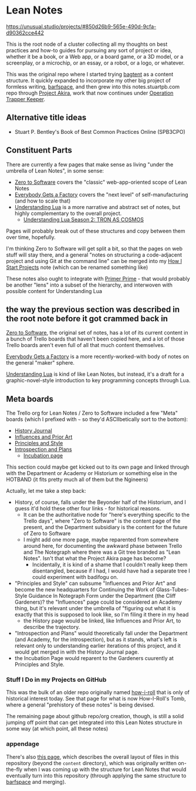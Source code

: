 # Lean Notes

https://unusual.studio/projects/#850d26b9-565e-490d-9cfa-d90362cce442

This is the root node of a cluster collecting all my thoughts on best practices and how-to guides for pursuing any sort of project or idea, whether it be a book, or a Web app, or a board game, or a 3D model, or a screenplay, or a microchip, or an essay, or a robot, or a logo, or whatever.

This was the original repo where I started trying [bagtent][] as a content structure. It quickly expanded to incorporate my other big project of formless writing, [barfspace][], and then grew into this notes.stuartpb.com repo through [Project Akira][], work that now continues under [Operation Trapper Keeper][].

[bagtent]: ba00b8cb-9d05-4aef-bd50-0990f82dd723.md
[barfspace]: 7f9a66a0-38fc-49e0-8489-270cdd3036ee.md
[Project Akira]: dadfc5e5-cfb6-4f7d-88c0-bcd64b91feac.md
[Operation Trapper Keeper]: 1da0f61f-c2bb-4b9d-99da-e3f07e18556a.md

## Alternative title ideas

- Stuart P. Bentley's Book of Best Common Practices Online (SPB3CPO)

## Constituent Parts

There are currently a few pages that make sense as living "under the umbrella of Lean Notes", in some sense:

- [Zero to Software](852d9a19-6801-4236-8cfa-3eab81aeec3c.md) covers the "classic" web-app-oriented scope of Lean Notes
- [Everybody Gets a Factory](8cbd867d-1a63-4d1f-9c83-cab019fe87bd.md) covers the "next level" of self-manufacturing (and how to scale that)
- [Understanding Lua](ea6e4e03-acb8-46ea-9024-4333e363ee60.md) is a more narrative and abstract set of notes, but highly complementary to the overall project.
  - [Understanding Lua Season 2: TRON AS COSMOS](09bb1dda-76e9-42bc-9370-a5a36a684755.md)

Pages will probably break out of these structures and copy between them over time, hopefully.

I'm thinking Zero to Software will get split a bit, so that the pages on web stuff will stay there, and a general "notes on structuring a code-adjacent project and using Git at the command line" can be merged into my [How I Start Projects](e7d1004b-5a6f-44c4-a0ea-ab7815460638.md) note (which can be renamed something like)

These notes also ought to integrate with [Primer Prime](b4195691-701c-48c6-a3d7-e4fe9123728e.md) - that would probably be another "lens" into a subset of the hierarchy, and interwoven with possible content for Understanding Lua

## the way the previous section was described in the root note before it got crammed back in

[Zero to Software](852d9a19-6801-4236-8cfa-3eab81aeec3c.md), the original set of notes, has a lot of its current content in a bunch of Trello boards that haven't been copied here, and a lot of those Trello boards aren't even full of all that much content themselves.

[Everybody Gets a Factory](8cbd867d-1a63-4d1f-9c83-cab019fe87bd.md) is a more recently-worked-with body of notes on the general "maker" sphere.

[Understanding Lua](ea6e4e03-acb8-46ea-9024-4333e363ee60.md) is kind of like Lean Notes, but instead, it's a draft for a graphic-novel-style introduction to key programming concepts through Lua.

## Meta boards

The Trello org for Lean Notes / Zero to Software included a few "Meta" boards (which I prefixed with `~` so they'd ASCIIbetically sort to the bottom):

- [History Journal](17caa86b-1705-46d8-a26c-2e64dd27ecce.md)
- [Influences and Prior Art](0531e839-6c69-495c-98bc-f4bda7f36bc1.md)
- [Principles and Style](936d961d-2b0c-468d-879f-cfcb8ac33fd2.md)
- [Introspection and Plans](296d1028-3a37-407c-a28b-a36f197696d8.md)
  - [Incubation page](c7f64330-dc66-45c4-ac6c-ca93ea8fdc63.md)

This section could maybe get kicked out to its own page and linked through with the Department or Academy or Historium or something else in the HOTBAND (it fits pretty much all of them but the Ngineers)

Actually, let me take a step back:

- History, of course, falls under the Beyonder half of the Historium, and I guess it'd hold these other four links - for historical reasons.
  - It can be the authoritative node for "here's everything specific to the Trello days", where "Zero to Software" is the content page of the present, and the Department subsidiary is the content for the future of Zero to Software
  - I might add one more page, maybe reparented from somewhere around here, for documenting the awkward phase between Trello and The Notegraph where there was a Git tree branded as "Lean Notes". Isn't that what the Project Akira page has become?
    - Incidentally, it is kind of a shame that I couldn't really keep them disentangled, because if I had, I would have had a separate tree I could experiment with badifogu on.
- "Principles and Style" can subsume "Influences and Prior Art" and become the new headquarters for Continuing the Work of Glass-Tubes-Style Guidance In Notegraph Form under the Department (the Cliff Gardeners)? the "Influences" page could be considered an Academy thing, but it's relevant under the umbrella of "figuring out what it is exactly that this is supposed to look like, so I'm filing it there in my head
  - the History page would be linked, like Influences and Prior Art, to describe the trajectory.
- "Introspection and Plans" would theoretically fall under the Department (and Academy, for the introspection), but as it stands, what's left is relevant only to understanding earlier iterations of this project, and it would get merged in with the History Journal page.
- the Incubation Page would reparent to the Gardeners cuurently at Principles and Style.

### Stuff I Do in my Projects on GitHub

This was the bulk of an older repo originally named [how-i-roll][] that is only of historical interest today. See that page for what is now How-I-Roll's Tomb, where a general "prehistory of these notes" is being devised.

[how-i-roll]: bbeba5e6-b56a-4a1d-9547-8241311e7cf2.md

The remaining page about github repo/org creation, though, is still a solid jumping off point that can get integrated into this Lean Notes structure in some way (at which point, all these notes)

### appendage

There's also [this page][layout], which describes the overall layout of files in this repository (beyond the `content` directory), which was originally written on-the-fly when I was coming up with the structure for Lean Notes that would eventually turn into this repository (through applying the same structure to [barfspace][] and merging).

[layout]: b651b62a-9906-4a3d-943b-93d19e4153d7.md
